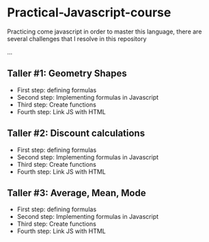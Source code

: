 # Practical-Javascript-course

Practicing come javascript in order to master this language, there are several challenges that I resolve in this repository

...

## Taller #1: Geometry Shapes

- First step: defining formulas
- Second step: Implementing formulas in Javascript
- Third step: Create functions
- Fourth step: Link JS with HTML

## Taller #2: Discount calculations

- First step: defining formulas
- Second step: Implementing formulas in Javascript
- Third step: Create functions
- Fourth step: Link JS with HTML

## Taller #3: Average, Mean, Mode

- First step: defining formulas
- Second step: Implementing formulas in Javascript
- Third step: Create functions
- Fourth step: Link JS with HTML
